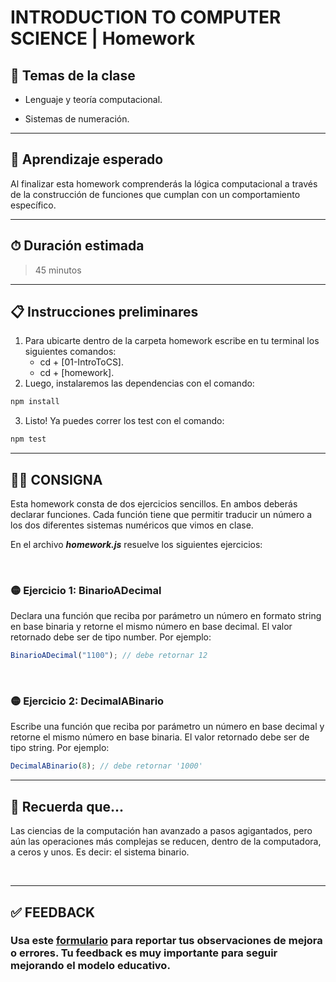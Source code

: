 # INTRODUCTION TO COMPUTER SCIENCE | Homework

## 📒 Temas de la clase

- Lenguaje y teoría computacional.

- Sistemas de numeración.

---

## 👀 Aprendizaje esperado

Al finalizar esta homework comprenderás la lógica computacional a través de la construcción de funciones que cumplan con un comportamiento específico.

---

## ⏱ Duración estimada

> 45 minutos

---

## 📋 Instrucciones preliminares

1. Para ubicarte dentro de la carpeta homework escribe en tu terminal los siguientes comandos:
   - cd + [01-IntroToCS].
   - cd + [homework].
2. Luego, instalaremos las dependencias con el comando:

```javascript
npm install
```

3. Listo! Ya puedes correr los test con el comando:

```javascript
npm test
```

---

## 👩‍💻 **CONSIGNA**

Esta homework consta de dos ejercicios sencillos. En ambos deberás declarar funciones. Cada función tiene que permitir traducir un número a los dos diferentes sistemas numéricos que vimos en clase.

En el archivo **_homework.js_** resuelve los siguientes ejercicios:

</br >

### 🟡 **Ejercicio 1: BinarioADecimal**

Declara una función que reciba por parámetro un número en formato string en base binaria y retorne el mismo número en base decimal. El valor retornado debe ser de tipo number. Por ejemplo:

```javascript
BinarioADecimal("1100"); // debe retornar 12
```

</br >

### 🟡 **Ejercicio 2: DecimalABinario**

Escribe una función que reciba por parámetro un número en base decimal y retorne el mismo número en base binaria. El valor retornado debe ser de tipo string. Por ejemplo:

```javascript
DecimalABinario(8); // debe retornar '1000'
```

---

## 🧠 Recuerda que...

Las ciencias de la computación han avanzado a pasos agigantados, pero aún las operaciones más complejas se reducen, dentro de la computadora, a ceros y unos. Es decir: el sistema binario.

</br >

---

## **✅ FEEDBACK**

### Usa este [**formulario**](https://docs.google.com/forms/d/e/1FAIpQLSe1MybH_Y-xcp1RP0jKPLndLdJYg8cwyHkSb9MwSrEjoxyzWg/viewform) para reportar tus observaciones de mejora o errores. Tu feedback es muy importante para seguir mejorando el modelo educativo.
